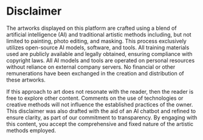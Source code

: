 # Disclaimer

The artworks displayed on this platform are crafted using a blend of artificial intelligence (AI) and traditional artistic methods including, but not limited to painting, photo editing, and masking. This process exclusively utilizes open-source AI models, software, and tools. All training materials used are publicly available and legally obtained, ensuring compliance with copyright laws. All AI models and tools are operated on personal resources without reliance on external company servers. No financial or other remunerations have been exchanged in the creation and distribution of these artworks. 

If this approach to art does not resonate with the reader, then the reader is free to explore other content. Comments on the use of technologies or creative methods will not influence the established practices of the owner. This disclaimer was also drafted with the aid of an AI chatbot and refined to ensure clarity, as part of our commitment to transparency. By engaging with this content, you accept the comprehensive and fixed nature of the artistic methods employed.
